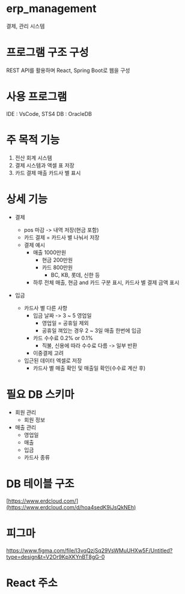 # erp_management
결제, 관리 시스템

# 프로그램 구조 구성
REST API를 활용하며 React, Spring Boot로 웹을 구성 

# 사용 프로그램
IDE : VsCode, STS4
DB : OracleDB

# 주 목적 기능
1. 전산 회계 시스템
2. 결제 시스템과 액셀 표 저장
3. 카드 결제 매출 카드사 별 표시

# 상세 기능
- 결제
  - pos 마감 -> 내역 저장(현금 포함)
  - 카드 결제 = 카드사 별 나눠서 저장
  - 결제 예시
    - 매출 1000만원 
        - 현금 200만원
        - 카드 800만원
          - BC, KB, 롯데, 신한 등 
    - 하루 전체 매출, 현금 and 카드 구분 표시, 카드사 별 결제 금액 표시

- 입금
  - 카드사 별 다른 사항
    - 입금 날짜 -> 3 ~ 5 영업일 
      - 영업일 = 공휴일 제외
      - 공휴일 껴있는 경우 2 ~ 3일 매출 한번에 입금
    - 카드 수수료 0.2% or 0.1%
      - 직불, 신용에 따라 수수료 다름 -> 일부 반환
    - 이중결제 고려
  - 입근된 데이터 엑셀로 저장
    - 카드사 별 매출 확인 및 매출일 확인(수수료 계산 후)

# 필요 DB 스키마
- 회원 관리
  - 회원 정보
- 매출 관리
  - 영업일
  - 매출
  - 입금
  - 카드사 종류

# DB 테이블 구조
[https://www.erdcloud.com/](https://www.erdcloud.com/d/hoa4sedK9iJsQkNEh)

# 피그마 
https://www.figma.com/file/I3vqQzjSq29VsWMuUHXw5F/Untitled?type=design&t=V2Or9KpXKYnBT8gG-0

# React 주소
